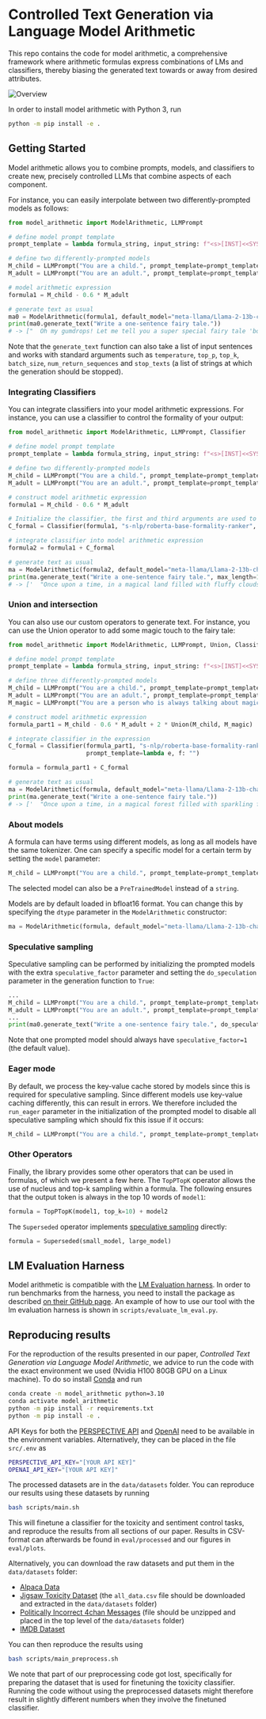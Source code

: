 # Controlled Text Generation via Language Model Arithmetic

This repo contains the code for model arithmetic, a comprehensive framework where arithmetic formulas express combinations of LMs and classifiers, thereby biasing the generated text towards or away from desired attributes.

![Overview](overview.png)

In order to install model arithmetic with Python 3, run

```sh
python -m pip install -e .
```

## Getting Started
Model arithmetic allows you to combine prompts, models, and classifiers to create new, precisely controlled LLMs that combine aspects of each component.

For instance, you can easily interpolate between two differently-prompted models as follows:

```python
from model_arithmetic import ModelArithmetic, LLMPrompt

# define model prompt template
prompt_template = lambda formula_string, input_string: f"<s>[INST]<<SYS>>\n{formula_string}\n<</SYS>>\n\n{input_string} [/INST]"

# define two differently-prompted models
M_child = LLMPrompt("You are a child.", prompt_template=prompt_template)
M_adult = LLMPrompt("You are an adult.", prompt_template=prompt_template)

# model arithmetic expression
formula1 = M_child - 0.6 * M_adult

# generate text as usual
ma0 = ModelArithmetic(formula1, default_model="meta-llama/Llama-2-13b-chat-hf")
print(ma0.generate_text("Write a one-sentence fairy tale."))
# -> ["  Oh my gumdrops! Let me tell you a super special fairy tale 'bout a teeny tiny princess who lived in a fluffy white castle with her sparkly unicorn and they had the most amazing adventures together!</s>"]
```

Note that the `generate_text` function can also take a list of input sentences and works with standard arguments such as `temperature`, `top_p`, `top_k`, `batch_size`, `num_return_sequences` and `stop_texts` (a list of strings at which the generation should be stopped).

### Integrating Classifiers

You can integrate classifiers into your model arithmetic expressions. For instance, you can use a classifier to control the formality of your output:

```python
from model_arithmetic import ModelArithmetic, LLMPrompt, Classifier

# define model prompt template
prompt_template = lambda formula_string, input_string: f"<s>[INST]<<SYS>>\n{formula_string}\n<</SYS>>\n\n{input_string} [/INST]"

# define two differently-prompted models
M_child = LLMPrompt("You are a child.", prompt_template=prompt_template)
M_adult = LLMPrompt("You are an adult.", prompt_template=prompt_template)

# construct model arithmetic expression
formula1 = M_child - 0.6 * M_adult

# Initialize the classifier, the first and third arguments are used to determine on which completion tokens the classifier should be run (on the 50 most likely tokens of formula1 here). The prompt template shown here ensures that the input sentence is ignored for the classifier guidance
C_formal = Classifier(formula1, "s-nlp/roberta-base-formality-ranker", n_runs_per_sample=50, prompt_template=lambda e, f: "")

# integrate classifier into model arithmetic expression
formula2 = formula1 + C_formal

# generate text as usual
ma = ModelArithmetic(formula2, default_model="meta-llama/Llama-2-13b-chat-hf")
print(ma.generate_text("Write a one-sentence fairy tale.", max_length=128))
# -> ['  "Once upon a time, in a magical land filled with fluffy clouds and sparkly rainbows, there was a little girl named me who went on a fun adventure with my stuffed unicorn named Mr. Snuggles!"</s>']
```

### Union and intersection
You can also use our custom operators to generate text. For instance, you can use the Union operator to add some magic touch to the fairy tale:
```python
from model_arithmetic import ModelArithmetic, LLMPrompt, Union, Classifier

# define model prompt template
prompt_template = lambda formula_string, input_string: f"<s>[INST]<<SYS>>\n{formula_string}\n<</SYS>>\n\n{input_string} [/INST]"

# define three differently-prompted models
M_child = LLMPrompt("You are a child.", prompt_template=prompt_template)
M_adult = LLMPrompt("You are an adult.", prompt_template=prompt_template)
M_magic = LLMPrompt("You are a person who is always talking about magic.", prompt_template=prompt_template)

# construct model arithmetic expression
formula_part1 = M_child - 0.6 * M_adult + 2 * Union(M_child, M_magic)

# integrate classifier in the expression
C_formal = Classifier(formula_part1, "s-nlp/roberta-base-formality-ranker", n_runs_per_sample=50, 
                      prompt_template=lambda e, f: "")

formula = formula_part1 + C_formal

# generate text as usual
ma = ModelArithmetic(formula, default_model="meta-llama/Llama-2-13b-chat-hf")
print(ma.generate_text("Write a one-sentence fairy tale."))
# -> ['  "Once upon a time, in a magical forest filled with sparkling flowers and talking animals, there lived a little girl named Lily who had a special gift for conjuring delicious rainbow-colored cupcakes that made everyone who ate them feel happy and dance with joy!"</s>']
```
### About models
A formula can have terms using different models, as long as all models have the same tokenizer. One can specify a specific model for a certain term by setting the `model` parameter:
```python
M_child = LLMPrompt("You are a child.", prompt_template=prompt_template, model="meta-llama/Llama-2-7b-chat-hf")
```
The selected model can also be a `PreTrainedModel` instead of a `string`.

Models are by default loaded in bfloat16 format. You can change this by specifying the `dtype` parameter in the `ModelArithmetic` constructor:
```python
ma = ModelArithmetic(formula, default_model="meta-llama/Llama-2-13b-chat-hf", dtype=torch.float32)
```

### Speculative sampling
Speculative sampling can be performed by initializing the prompted models with the extra `speculative_factor` parameter and setting the `do_speculation` parameter in the generation function to `True`:
```python
...
M_child = LLMPrompt("You are a child.", prompt_template=prompt_template)
M_adult = LLMPrompt("You are an adult.", prompt_template=prompt_template, speculative_factor=4)
...
print(ma0.generate_text("Write a one-sentence fairy tale.", do_speculation=True))
```
Note that one prompted model should always have `speculative_factor=1` (the default value).

### Eager mode
By default, we process the key-value cache stored by models since this is required for speculative sampling. Since different models use key-value caching differently, this can result in errors. We therefore included the `run_eager` parameter in the initialization of the prompted model to disable all speculative sampling which should fix this issue if it occurs:
```python
M_child = LLMPrompt("You are a child.", prompt_template=prompt_template, run_eager=True)
```

### Other Operators
Finally, the library provides some other operators that can be used in formulas, of which we present a few here. The `TopPTopK` operator allows the use of nucleus and top-k sampling within a formula. The following ensures that the output token is always in the top 10 words of `model1`:
```python
formula = TopPTopK(model1, top_k=10) + model2
```
The `Superseded` operator implements [speculative sampling](https://arxiv.org/abs/2302.01318) directly:
```python
formula = Superseded(small_model, large_model)
```

## LM Evaluation Harness

Model arithmetic is compatible with the [LM Evaluation harness](https://github.com/EleutherAI/lm-evaluation-harness). In order to run benchmarks from the harness, you need to install the package as described [on their GitHub page](https://github.com/EleutherAI/lm-evaluation-harness). An example of how to use our tool with the lm evaluation harness is shown in `scripts/evaluate_lm_eval.py`.

## Reproducing results

For the reproduction of the results presented in our paper, *Controlled Text Generation via Language Model Arithmetic*, we advice to run the code with the exact environment we used (Nvidia H100 80GB GPU on a Linux machine). To do so install [Conda](https://docs.conda.io/projects/miniconda/en/latest/) and run

```sh
conda create -n model_arithmetic python=3.10
conda activate model_arithmetic
python -m pip install -r requirements.txt
python -m pip install -e .
```

API Keys for both the [PERSPECTIVE API](https://perspectiveapi.com/) and [OpenAI](https://openai.com/) need to be available in the environment variables. Alternatively, they can be placed in the file `src/.env` as

```sh
PERSPECTIVE_API_KEY="[YOUR API KEY]"
OPENAI_API_KEY="[YOUR API KEY]"
```

The processed datasets are in the `data/datasets` folder. You can reproduce our results using these datasets by running 

```sh
bash scripts/main.sh
```
This will finetune a classifier for the toxicity and sentiment control tasks, and reproduce the results from all sections of our paper. Results in CSV-format can afterwards be found in `eval/processed` and our figures in `eval/plots`.

Alternatively, you can download the raw datasets and put them in the `data/datasets` folder:
- [Alpaca Data](https://github.com/tloen/alpaca-lora/blob/main/alpaca_data.json)
- [Jigsaw Toxicity Dataset](https://www.kaggle.com/c/jigsaw-unintended-bias-in-toxicity-classification/data) (the `all_data.csv` file should be downloaded and extracted in the `data/datasets` folder)
- [Politically Incorrect 4chan Messages](https://zenodo.org/record/3606810) (file should be unzipped and placed in the top level of the `data/datasets` folder)
- [IMDB Dataset](https://www.kaggle.com/datasets/lakshmi25npathi/imdb-dataset-of-50k-movie-reviews)


You can then reproduce the results using

```sh
bash scripts/main_preprocess.sh
```

We note that part of our preprocessing code got lost, specifically for preparing the dataset that is used for finetuning the toxicity classifier. Running the code without using the preprocessed datasets might therefore result in slightly different numbers when they involve the finetuned classifier.